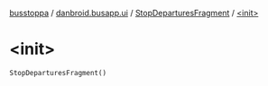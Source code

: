 [busstoppa](../../index.md) / [danbroid.busapp.ui](../index.md) / [StopDeparturesFragment](index.md) / [&lt;init&gt;](./-init-.md)

# &lt;init&gt;

`StopDeparturesFragment()`